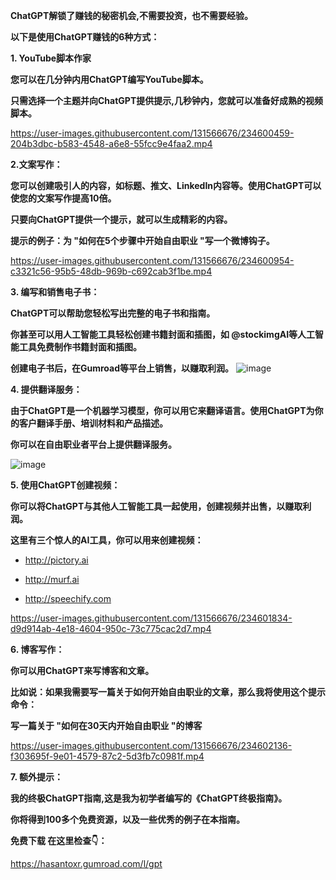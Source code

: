**ChatGPT解锁了赚钱的秘密机会,不需要投资，也不需要经验。**

**以下是使用ChatGPT赚钱的6种方式：**

**1. YouTube脚本作家**

**您可以在几分钟内用ChatGPT编写YouTube脚本。**

**只需选择一个主题并向ChatGPT提供提示,几秒钟内，您就可以准备好成熟的视频脚本。**

https://user-images.githubusercontent.com/131566676/234600459-204b3dbc-b583-4548-a6e8-55fcc9e4faa2.mp4

**2.文案写作：**

**您可以创建吸引人的内容，如标题、推文、LinkedIn内容等。使用ChatGPT可以使您的文案写作提高10倍。**

**只要向ChatGPT提供一个提示，就可以生成精彩的内容。**

**提示的例子：为 "如何在5个步骤中开始自由职业 "写一个微博钩子。**

https://user-images.githubusercontent.com/131566676/234600954-c3321c56-95b5-48db-969b-c692cab3f1be.mp4

**3. 编写和销售电子书：**

**ChatGPT可以帮助您轻松写出完整的电子书和指南。**

**你甚至可以用人工智能工具轻松创建书籍封面和插图，如 @stockimgAI等人工智能工具免费制作书籍封面和插图。**

**创建电子书后，在Gumroad等平台上销售，以赚取利润。**
![image](https://user-images.githubusercontent.com/131566676/234601103-3def27cb-4528-4925-b404-8aa65fda033f.png)


**4. 提供翻译服务：**

**由于ChatGPT是一个机器学习模型，你可以用它来翻译语言。使用ChatGPT为你的客户翻译手册、培训材料和产品描述。**

**你可以在自由职业者平台上提供翻译服务。**

![image](https://user-images.githubusercontent.com/131566676/234601786-3177442b-9ae2-4865-84b7-0e03f9cdc102.png)

**5. 使用ChatGPT创建视频：**

**你可以将ChatGPT与其他人工智能工具一起使用，创建视频并出售，以赚取利润。**

**这里有三个惊人的AI工具，你可以用来创建视频：**

* http://pictory.ai

* http://murf.ai

* http://speechify.com

https://user-images.githubusercontent.com/131566676/234601834-d9d914ab-4e18-4604-950c-73c775cac2d7.mp4

**6. 博客写作：**

**你可以用ChatGPT来写博客和文章。**

**比如说：如果我需要写一篇关于如何开始自由职业的文章，那么我将使用这个提示命令：**

**写一篇关于 "如何在30天内开始自由职业 "的博客**



https://user-images.githubusercontent.com/131566676/234602136-f303695f-9e01-4579-87c2-5d3fb7c0981f.mp4



**7. 额外提示：**

**我的终极ChatGPT指南,这是我为初学者编写的《ChatGPT终极指南》。**

**你将得到100多个免费资源，以及一些优秀的例子在本指南。**

**免费下载 在这里检查👇：**

https://hasantoxr.gumroad.com/l/gpt
